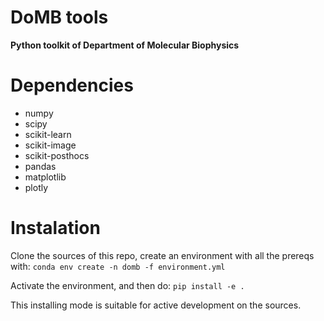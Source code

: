 DoMB tools
==========

__Python toolkit of Department of Molecular Biophysics__


# Dependencies
- numpy
- scipy
- scikit-learn
- scikit-image
- scikit-posthocs
- pandas
- matplotlib
- plotly


# Instalation
Clone the sources of this repo, create an environment with all the prereqs with:
`conda env create -n domb -f environment.yml`

Activate the environment, and then do:
`pip install -e .`

This installing mode is suitable for active development on the sources.